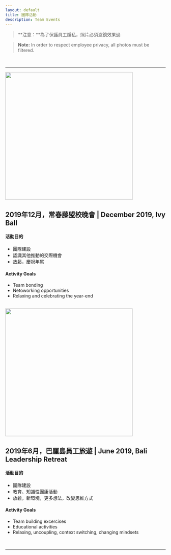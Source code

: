 ```yaml
---
layout: default
title: 團隊活動
description: Team Events
---
```


> **注意：**為了保護員工隱私，照片必須濾鏡效果過

> **Note:** In order to respect employee privacy, all photos must be filtered.

<br>

---

<img src='https://lh3.googleusercontent.com/zWnoP2YE1OydI1h3eaCRRynNIz6E-OUpF0dF1i9JTCGna46SQbNlJF3PPJVCm_pp2YBeatw04ev0y-nm6eweOOZASDRlMQoTFwsRLPu93bfGvqgJVbBQbVg8X1FSMw3yPq0Fpo0BNBU=w986-h657-no=w400' width="400"/>

## 2019年12月，常春藤盟校晚會 | December 2019, Ivy Ball

#### 活動目的

* 團隊建設
* 認識其他推動的交際機會
* 放鬆，慶祝年尾

#### Activity Goals

* Team bonding
* Netoworking opportunities
* Relaxing and celebrating the year-end


<br>


<img src='https://lh3.googleusercontent.com/_MXE0isZhoMjHloeMavD6g3W0-P1qfePCYhygqDYjUUH5Jg-35-FPgVpLm8qT9HetleX1dTuVfUybHU70c-Nc2ZB8SCOHCA-HT25pS_BKmVeO0wvbwBCwfFOKvSu-9b5pZv5iZsB2Q=w400' width="400"/>

## 2019年6月，巴厘島員工旅遊 | June 2019, Bali Leadership Retreat

#### 活動目的

* 團隊建設
* 教育、知識性團康活動
* 放鬆，新環境，更多想法，改變思維方式

#### Activity Goals

* Team building excercises
* Educational activities
* Relaxing, uncoupling, context switching, changing mindsets


<br>

---